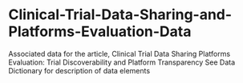 # Clinical-Trial-Data-Sharing-and-Platforms-Evaluation-Data
Associated data for the article, Clinical Trial Data Sharing Platforms Evaluation: Trial Discoverability and Platform Transparency
See Data Dictionary for description of data elements
